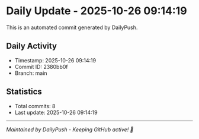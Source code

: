 # Daily Update - 2025-10-26 09:14:19

This is an automated commit generated by DailyPush.

## Daily Activity
- Timestamp: 2025-10-26 09:14:19
- Commit ID: 2380bb0f
- Branch: main

## Statistics
- Total commits: 8
- Last update: 2025-10-26 09:14:19

---
*Maintained by DailyPush - Keeping GitHub active! 🚀*

